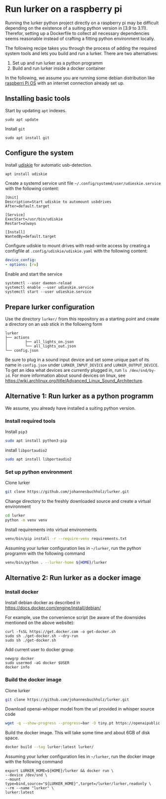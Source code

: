 # Run lurker on a raspberry pi
Running the lurker python project directly on a raspberry pi may be difficult depending on the existence of a suiting python version in [3.9 to 3.11).
Therefor, setting up a Dockerfile to collect all necessary dependencies seems reasonable instead of crafting a fitting python environment locally.   

The following recipe takes you through the process of adding the required system tools and lets you build and run a lurker.
There are two alternatives:
1. Set up and run lurker as a python programm
2. Build and run lurker inside a docker container

In the following, we assume you are running some debian distribution like [raspberri Pi OS](https://www.raspberrypi.com/software/operating-systems/) with an internet connection already set up.

## Installing basic tools
Start by updating `apt` indexes.

```shell
sudo apt update
```

Install `git`
```shell
sudo apt install git
```

## Configure the system
Install [udiskie](https://github.com/coldfix/udiskie) for automatic usb-detection.
```sh
apt install udiskie
```

Create a systemd service unit file `~/.config/systemd/user/udieskie.service` with the following content:
 ```unit file (systemd)
[Unit]
Description=Start udiskie to automount usbdrives
After=default.target

[Service]
ExecStart=/usr/bin/udiskie
Restart=always

[Install]
WantedBy=default.target
```

Configure udiskie to mount drives with read-write access by creating a configfile at `.config/udiskie/udiskie.yaml` with the following content:
```yaml
device_config:
- options: [rw]
```

Enable and start the service
```shell
systemctl --user daemon-reload
systemctl enable --user udieskie.service
systemctl start --user udieskie.service
```

## Prepare lurker configuration

Use the directory `lurker/` from this repository as a starting point and create a directory on an usb stick in the following form
```
lurker
├── actions
│        ├── all_lights_on.json
│        └── all_lights_out.json
└── config.json
```

Be sure to plug in a sound input device and set some unique part of its name in `config.json` under `LURKER_INPUT_DEVICE` and `LURKER_OUTPUT_DEVICE`.
To get an idea what devices are currently plugged in, run `ls /dev/snd/by-id`. For more information about sound devices on linux, see https://wiki.archlinux.org/title/Advanced_Linux_Sound_Architecture.

## Alternative 1: Run lurker as a python programm

We assume, you already have installed a suiting python version.

### Install required tools

Install `pip3`
```sh
sudo apt install python3-pip
```

install `libportaudio2`
```sh
sudo apt install libportaudio2
```

### Set up python environment

Clone lurker
```sh
git clone https://github.com/johannesbuchholz/lurker.git
```

Change directory to the freshly downloaded source and create a virtual environment
```sh
cd lurker
python -m venv venv
```

Install requirements into virtual environments
```sh
venv/bin/pip install -r --require-venv requirements.txt
```

Assuming your lurker configuration lies in `~/lurker`, run the python programm with the following command
```sh
venv/bin/python . --lurker-home ${HOME}/lurker
```

## Alternative 2: Run lurker as a docker image

### Install docker

Install debian docker as described in https://docs.docker.com/engine/install/debian/

For example, use the convenience script (be aware of the downsides mentioned on the above website):
 ```shell
 curl -fsSL https://get.docker.com -o get-docker.sh
 sudo sh ./get-docker.sh --dry-run
 sudo sh ./get-docker.sh
 ```

Add current user to docker group
 ```shell
 newgrp docker
 sudo usermod -aG docker $USER
 docker info
 ```

### Build the docker image

Clone lurker
```sh
git clone https://github.com/johannesbuchholz/lurker.git
```

Download openai-whisper model from the url provided in whisper source code
```sh
wget -q --show-progress --progress=bar -O tiny.pt https://openaipublic.azureedge.net/main/whisper/models/65147644a518d12f04e32d6f3b26facc3f8dd46e5390956a9424a650c0ce22b9/tiny.pt
```

Build the docker image. This will take some time and about 6GB of disk space.
```sh
docker build --tag lurker:latest lurker/
```

Assuming your lurker configuration lies in `~/lurker`, run the docker image with the following command
```shell
export LURKER_HOME=${HOME}/lurker && docker run \
--device /dev/snd \
--mount type=bind,source="${LURKER_HOME}",target=/lurker/lurker,readonly \
--rm --name "lurker" \
lurker:latest
```
